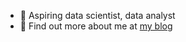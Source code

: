 - 👋 Aspiring data scientist, data analyst
- 👀 Find out more about me at [my blog](z.umn.edu/metricstudio)

<!---
jiehwan94/jiehwan94 is a ✨ special ✨ repository because its `README.md` (this file) appears on your GitHub profile.
You can click the Preview link to take a look at your changes.
--->
